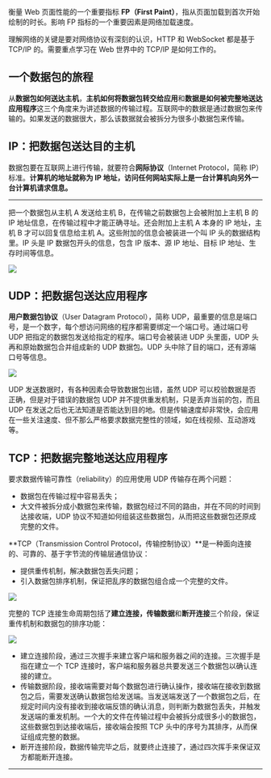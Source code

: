 衡量 Web 页面性能的一个重要指标 **FP（First Paint）**，指从页面加载到首次开始绘制的时长。影响 FP 指标的一个重要因素是网络加载速度。

理解网络的关键是要对网络协议有深刻的认识，HTTP 和 WebSocket 都是基于 TCP/IP 的。需要重点学习在 Web 世界中的 TCP/IP 是如何工作的。

## 一个数据包的旅程

从**数据包如何送达主机**，**主机如何将数据包转交给应用**和**数据是如何被完整地送达应用程序**这三个角度来为讲述数据的传输过程。互联网中的数据是通过数据包来传输的。如果发送的数据很大，那么该数据就会被拆分为很多小数据包来传输。

## IP：把数据包送达目的主机

数据包要在互联网上进行传输，就要符合**网际协议**（Internet Protocol，简称 IP）标准。**计算机的地址就称为 IP 地址，访问任何网站实际上是一台计算机向另外一台计算机请求信息。**

---

把一个数据包从主机 A 发送给主机 B，在传输之前数据包上会被附加上主机 B 的 IP 地址信息，在传输过程中才能正确寻址。还会附加上主机 A 本身的 IP 地址，主机 B 才可以回复信息给主机 A。这些附加的信息会被装进一个叫 IP 头的数据结构里。IP 头是 IP 数据包开头的信息，包含 IP 版本、源 IP 地址、目标 IP 地址、生存时间等信息。

![](https://blog-1252173264.cos.ap-shanghai.myqcloud.com/1679892974786-34b403cf-0a5d-4de2-bd0c-76bfe270fd73.png)

## UDP：把数据包送达应用程序

**用户数据包协议**（User Datagram Protocol），简称 UDP，最重要的信息是端口号，是一个数字，每个想访问网络的程序都需要绑定一个端口号。通过端口号 UDP 把指定的数据包发送给指定的程序。端口号会被装进 UDP 头里面，UDP 头再和原始数据包合并组成新的 UDP 数据包。UDP 头中除了目的端口，还有源端口号等信息。

![](https://blog-1252173264.cos.ap-shanghai.myqcloud.com/1679893157299-de91615d-be1a-42e4-8349-bbe50fb438df.png)

UDP 发送数据时，有各种因素会导致数据包出错，虽然 UDP 可以校验数据是否正确，但是对于错误的数据包 UDP 并不提供重发机制，只是丢弃当前的包，而且 UDP 在发送之后也无法知道是否能达到目的地。但是传输速度却非常快，会应用在一些关注速度、但不那么严格要求数据完整性的领域，如在线视频、互动游戏等。

## TCP：把数据完整地送达应用程序

要求数据传输可靠性（reliability）的应用使用 UDP 传输存在两个问题：

- 数据包在传输过程中容易丢失；
- 大文件被拆分成小数据包来传输，数据包经过不同的路由，并在不同的时间到达接收端，UDP 协议不知道如何组装这些数据包，从而把这些数据包还原成完整的文件。

**TCP（Transmission Control Protocol，传输控制协议）**是一种面向连接的、可靠的、基于字节流的传输层通信协议：

- 提供重传机制，解决数据包丢失问题；
- 引入数据包排序机制，保证把乱序的数据包组合成一个完整的文件。

![](https://blog-1252173264.cos.ap-shanghai.myqcloud.com/1679917851362-07edf853-056a-4ba0-958d-6aa428d3b8b9.png)

完整的 TCP 连接生命周期包括了**建立连接，传输数据**和**断开连接**三个阶段，保证重传机制和数据包的排序功能：

![](https://blog-1252173264.cos.ap-shanghai.myqcloud.com/1679917987925-29ecc738-e884-4586-bc39-ddd70a0fbe86.png)

- 建立连接阶段，通过三次握手来建立客户端和服务器之间的连接。三次握手是指在建立一个 TCP 连接时，客户端和服务器总共要发送三个数据包以确认连接的建立。
- 传输数据阶段，接收端需要对每个数据包进行确认操作，接收端在接收到数据包之后，需要发送确认数据包给发送端。当发送端发送了一个数据包之后，在规定时间内没有接收到接收端反馈的确认消息，则判断为数据包丢失，并触发发送端的重发机制。一个大的文件在传输过程中会被拆分成很多小的数据包，这些数据包到达接收端后，接收端会按照 TCP 头中的序号为其排序，从而保证组成完整的数据。
- 断开连接阶段，数据传输完毕之后，就要终止连接了，通过四次挥手来保证双方都能断开连接。

---

